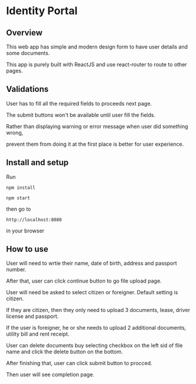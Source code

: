# Identity Portal

## Overview

This web app has simple and modern design form to have user details and some documents.

This app is purely built with ReactJS and use react-router to route to other pages. 

## Validations

User has to fill all the required fields to proceeds next page.

The submit buttons won't be available until user fill the fields. 

Rather than displaying warning or error message when user did something wrong,

prevent them from doing it at the first place is better for user experience.

## Install and setup 

Run 

```
npm install

npm start
```

then go to 

```
http://localhost:8080
```

in your browser


## How to use

User will need to wrtie their name, date of birth, address and passport number.

After that, user can click continue button to go file upload page.

User will need be asked to select citizen or foreigner. Default setting is citizen. 

If they are citizen, then they only need to upload 3 documents, lease, driver license and passport.

If the user is foreigner, he or she needs to upload 2 additional documents, utility bill and rent receipt. 

User can delete documents buy selecting checkbox on the left sid of file name and click the delete button on the bottom.

After finishing that, user can click submit button to procced.

Then user will see completion page.
